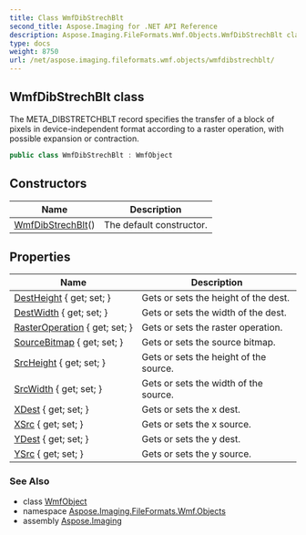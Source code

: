 ```yaml
---
title: Class WmfDibStrechBlt
second_title: Aspose.Imaging for .NET API Reference
description: Aspose.Imaging.FileFormats.Wmf.Objects.WmfDibStrechBlt class. The META_DIBSTRETCHBLT record specifies the transfer of a block of pixels in deviceindependent format according to a raster operation with possible expansion or contraction
type: docs
weight: 8750
url: /net/aspose.imaging.fileformats.wmf.objects/wmfdibstrechblt/
---
```

## WmfDibStrechBlt class

The META_DIBSTRETCHBLT record specifies the transfer of a block of pixels in device-independent format according to a raster operation, with possible expansion or contraction.

```csharp
public class WmfDibStrechBlt : WmfObject
```

## Constructors

| Name | Description |
| --- | --- |
| [WmfDibStrechBlt](wmfdibstrechblt/)() | The default constructor. |

## Properties

| Name | Description |
| --- | --- |
| [DestHeight](../../aspose.imaging.fileformats.wmf.objects/wmfdibstrechblt/destheight/) { get; set; } | Gets or sets the height of the dest. |
| [DestWidth](../../aspose.imaging.fileformats.wmf.objects/wmfdibstrechblt/destwidth/) { get; set; } | Gets or sets the width of the dest. |
| [RasterOperation](../../aspose.imaging.fileformats.wmf.objects/wmfdibstrechblt/rasteroperation/) { get; set; } | Gets or sets the raster operation. |
| [SourceBitmap](../../aspose.imaging.fileformats.wmf.objects/wmfdibstrechblt/sourcebitmap/) { get; set; } | Gets or sets the source bitmap. |
| [SrcHeight](../../aspose.imaging.fileformats.wmf.objects/wmfdibstrechblt/srcheight/) { get; set; } | Gets or sets the height of the source. |
| [SrcWidth](../../aspose.imaging.fileformats.wmf.objects/wmfdibstrechblt/srcwidth/) { get; set; } | Gets or sets the width of the source. |
| [XDest](../../aspose.imaging.fileformats.wmf.objects/wmfdibstrechblt/xdest/) { get; set; } | Gets or sets the x dest. |
| [XSrc](../../aspose.imaging.fileformats.wmf.objects/wmfdibstrechblt/xsrc/) { get; set; } | Gets or sets the x source. |
| [YDest](../../aspose.imaging.fileformats.wmf.objects/wmfdibstrechblt/ydest/) { get; set; } | Gets or sets the y dest. |
| [YSrc](../../aspose.imaging.fileformats.wmf.objects/wmfdibstrechblt/ysrc/) { get; set; } | Gets or sets the y source. |

### See Also

* class [WmfObject](../wmfobject/)
* namespace [Aspose.Imaging.FileFormats.Wmf.Objects](../../aspose.imaging.fileformats.wmf.objects/)
* assembly [Aspose.Imaging](../../)


